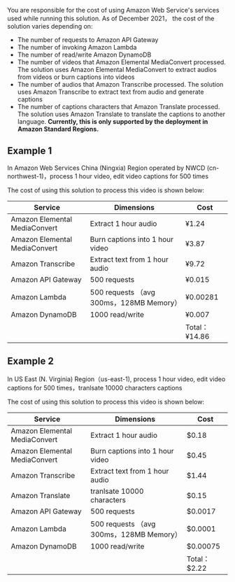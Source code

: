 You are responsible for the cost of using Amazon Web Service's services used while running this solution. As of December 2021， the cost of the solution varies depending on:

- The number of requests to Amazon API Gateway
- The number of invoking Amazon Lambda 
- The number of read/write Amazon DynamoDB
- The number of videos that Amazon Elemental MediaConvert processed. The solution uses Amazon Elemental MediaConvert to extract audios from videos or burn captions into videos
- The number of audios that Amazon Transcribe processed. The solution uses Amazon Transcribe to extract text from audio and generate captions
- The number of captions characters that Amazon Translate processed. The solution uses Amazon Translate to translate the captions to another language. **Currently, this is only supported by the deployment in Amazon Standard Regions.**

## Example 1

In Amazon Web Services China (Ningxia) Region operated by NWCD (cn-northwest-1)，process 1 hour video, edit video captions for 500 times

The cost of using this solution to process this video is shown below:

| Service | Dimensions | Cost |
|---|---|---|
| Amazon Elemental MediaConvert | Extract 1 hour audio | ¥1.24 |
| Amazon Elemental MediaConvert | Burn captions into 1 hour video | ¥3.87 |
| Amazon Transcribe | Extract text from 1 hour audio | ¥9.72 |
| Amazon API Gateway | 500 requests | ¥0.015 |
| Amazon Lambda | 500 requests （avg 300ms，128MB Memory） | ¥0.00281 |
| Amazon DynamoDB | 1000 read/write | ¥0.007 |
|  |  | Total：¥14.86 |

## Example 2

In US East (N. Virginia) Region（us-east-1), process 1 hour video, edit video captions for 500 times，tranlsate 10000 characters captions

The cost of using this solution to process this video is shown below:

| Service | Dimensions | Cost |
|---|---|---|
| Amazon Elemental MediaConvert | Extract 1 hour audio | $0.18     |
| Amazon Elemental MediaConvert | Burn captions into 1 hour video | $0.45     |
| Amazon Transcribe | Extract text from 1 hour audio | $1.44 |
| Amazon Translate | tranlsate 10000 characters | $0.15 |
| Amazon API Gateway | 500 requests | $0.0017 |
| Amazon Lambda | 500 requests （avg 300ms，128MB Memory） | $0.0001 |
| Amazon DynamoDB | 1000 read/write | $0.00075 |
|  |  | Total：$2.22 |
